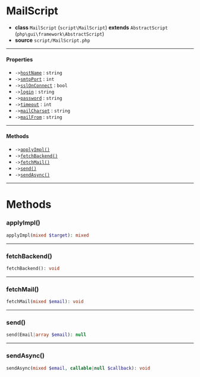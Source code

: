 # MailScript

- **class** `MailScript` (`script\MailScript`) **extends** `AbstractScript` (`php\gui\framework\AbstractScript`)
- **source** `script/MailScript.php`

---

#### Properties

- `->`[`hostName`](#prop-hostname) : `string`
- `->`[`smtpPort`](#prop-smtpport) : `int`
- `->`[`sslOnConnect`](#prop-sslonconnect) : `bool`
- `->`[`login`](#prop-login) : `string`
- `->`[`password`](#prop-password) : `string`
- `->`[`timeout`](#prop-timeout) : `int`
- `->`[`mailCharset`](#prop-mailcharset) : `string`
- `->`[`mailFrom`](#prop-mailfrom) : `string`

---

#### Methods

- `->`[`applyImpl()`](#method-applyimpl)
- `->`[`fetchBackend()`](#method-fetchbackend)
- `->`[`fetchMail()`](#method-fetchmail)
- `->`[`send()`](#method-send)
- `->`[`sendAsync()`](#method-sendasync)

---
# Methods

<a name="method-applyimpl"></a>

### applyImpl()
```php
applyImpl(mixed $target): mixed
```

---

<a name="method-fetchbackend"></a>

### fetchBackend()
```php
fetchBackend(): void
```

---

<a name="method-fetchmail"></a>

### fetchMail()
```php
fetchMail(mixed $email): void
```

---

<a name="method-send"></a>

### send()
```php
send(Email|array $email): null
```

---

<a name="method-sendasync"></a>

### sendAsync()
```php
sendAsync(mixed $email, callable|null $callback): void
```